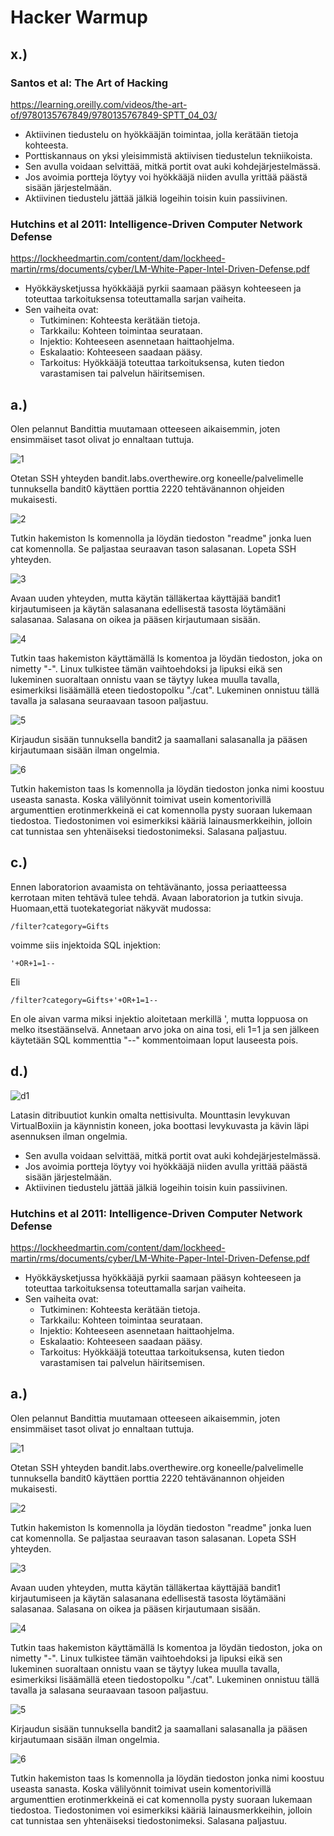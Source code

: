 # Hacker Warmup

## x.)

### Santos et al: The Art of Hacking

https://learning.oreilly.com/videos/the-art-of/9780135767849/9780135767849-SPTT_04_03/

- Aktiivinen tiedustelu on hyökkääjän toimintaa, jolla kerätään tietoja kohteesta.
- Porttiskannaus on yksi yleisimmistä aktiivisen tiedustelun tekniikoista.
- Sen avulla voidaan selvittää, mitkä portit ovat auki kohdejärjestelmässä.
- Jos avoimia portteja löytyy voi hyökkääjä niiden avulla yrittää päästä sisään järjestelmään.
- Aktiivinen tiedustelu jättää jälkiä logeihin toisin kuin passiivinen.

### Hutchins et al 2011: Intelligence-Driven Computer Network Defense

https://lockheedmartin.com/content/dam/lockheed-martin/rms/documents/cyber/LM-White-Paper-Intel-Driven-Defense.pdf

- Hyökkäysketjussa hyökkääjä pyrkii saamaan pääsyn kohteeseen ja toteuttaa tarkoituksensa toteuttamalla sarjan vaiheita.
- Sen vaiheita ovat:
  - Tutkiminen: Kohteesta kerätään tietoja.
  - Tarkkailu: Kohteen toimintaa seurataan.
  - Injektio: Kohteeseen asennetaan haittaohjelma.
  - Eskalaatio: Kohteeseen saadaan pääsy.
  - Tarkoitus: Hyökkääjä toteuttaa tarkoituksensa, kuten tiedon varastamisen tai palvelun häiritsemisen.

## a.)

Olen pelannut Bandittia muutamaan otteeseen aikaisemmin, joten ensimmäiset tasot olivat jo ennaltaan tuttuja.

![1](/kuvat/h1/a/1.png)

Otetan SSH yhteyden bandit.labs.overthewire.org koneelle/palvelimelle tunnuksella bandit0 käyttäen porttia 2220 tehtävänannon ohjeiden mukaisesti.

![2](/kuvat/h1/a/2.png)

Tutkin hakemiston ls komennolla ja löydän tiedoston "readme" jonka luen cat komennolla. Se paljastaa seuraavan tason salasanan.
Lopeta SSH yhteyden.

![3](/kuvat/h1/a/3.png)

Avaan uuden yhteyden, mutta käytän tälläkertaa käyttäjää bandit1 kirjautumiseen ja käytän salasanana edellisestä tasosta löytämääni salasanaa. Salasana on oikea ja pääsen kirjautumaan sisään.

![4](/kuvat/h1/a/4.png)

Tutkin taas hakemiston käyttämällä ls komentoa ja löydän tiedoston, joka on nimetty "-". Linux tulkistee tämän vaihtoehdoksi ja lipuksi eikä sen lukeminen suoraltaan onnistu vaan se täytyy lukea muulla tavalla, esimerkiksi lisäämällä eteen tiedostopolku "./cat". Lukeminen onnistuu tällä tavalla ja salasana seuraavaan tasoon paljastuu.

![5](/kuvat/h1/a/5.png)

Kirjaudun sisään tunnuksella bandit2 ja saamallani salasanalla ja pääsen kirjautumaan sisään ilman ongelmia.

![6](/kuvat/h1/a/6.png)

Tutkin hakemiston taas ls komennolla ja löydän tiedoston jonka nimi koostuu useasta sanasta.
Koska välilyönnit toimivat usein komentorivillä argumenttien erotinmerkkeinä ei cat komennolla pysty suoraan lukemaan tiedostoa. Tiedostonimen voi esimerkiksi kääriä lainausmerkkeihin, jolloin cat tunnistaa sen yhtenäiseksi tiedostonimeksi. Salasana paljastuu.

## c.)

Ennen laboratorion avaamista on tehtävänanto, jossa periaatteessa kerrotaan miten tehtävä tulee tehdä.
Avaan laboratorion ja tutkin sivuja. Huomaan,että tuotekategoriat näkyvät mudossa:
```
/filter?category=Gifts
```
voimme siis injektoida SQL injektion:

```
'+OR+1=1--
```

Eli

```
/filter?category=Gifts+'+OR+1=1--
```

En ole aivan varma miksi injektio aloitetaan merkillä ', mutta loppuosa on melko itsestäänselvä. Annetaan arvo joka on aina tosi, eli 1=1 ja sen jälkeen käytetään SQL kommenttia "--" kommentoimaan loput lauseesta pois.

## d.)

![d1](/kuvat/h1/d/1.png)

Latasin ditribuutiot kunkin omalta nettisivulta.
Mounttasin levykuvan VirtualBoxiin ja käynnistin koneen, joka boottasi levykuvasta ja kävin läpi asennuksen ilman ongelmia.
- Sen avulla voidaan selvittää, mitkä portit ovat auki kohdejärjestelmässä.
- Jos avoimia portteja löytyy voi hyökkääjä niiden avulla yrittää päästä sisään järjestelmään.
- Aktiivinen tiedustelu jättää jälkiä logeihin toisin kuin passiivinen.

### Hutchins et al 2011: Intelligence-Driven Computer Network Defense

https://lockheedmartin.com/content/dam/lockheed-martin/rms/documents/cyber/LM-White-Paper-Intel-Driven-Defense.pdf

- Hyökkäysketjussa hyökkääjä pyrkii saamaan pääsyn kohteeseen ja toteuttaa tarkoituksensa toteuttamalla sarjan vaiheita.
- Sen vaiheita ovat:
  - Tutkiminen: Kohteesta kerätään tietoja.
  - Tarkkailu: Kohteen toimintaa seurataan.
  - Injektio: Kohteeseen asennetaan haittaohjelma.
  - Eskalaatio: Kohteeseen saadaan pääsy.
  - Tarkoitus: Hyökkääjä toteuttaa tarkoituksensa, kuten tiedon varastamisen tai palvelun häiritsemisen.

## a.)

Olen pelannut Bandittia muutamaan otteeseen aikaisemmin, joten ensimmäiset tasot olivat jo ennaltaan tuttuja.

![1](/kuvat/h1/a/1.png)

Otetan SSH yhteyden bandit.labs.overthewire.org koneelle/palvelimelle tunnuksella bandit0 käyttäen porttia 2220 tehtävänannon ohjeiden mukaisesti.

![2](/kuvat/h1/a/2.png)

Tutkin hakemiston ls komennolla ja löydän tiedoston "readme" jonka luen cat komennolla. Se paljastaa seuraavan tason salasanan.
Lopeta SSH yhteyden.

![3](/kuvat/h1/a/3.png)

Avaan uuden yhteyden, mutta käytän tälläkertaa käyttäjää bandit1 kirjautumiseen ja käytän salasanana edellisestä tasosta löytämääni salasanaa. Salasana on oikea ja pääsen kirjautumaan sisään.

![4](/kuvat/h1/a/4.png)

Tutkin taas hakemiston käyttämällä ls komentoa ja löydän tiedoston, joka on nimetty "-". Linux tulkistee tämän vaihtoehdoksi ja lipuksi eikä sen lukeminen suoraltaan onnistu vaan se täytyy lukea muulla tavalla, esimerkiksi lisäämällä eteen tiedostopolku "./cat". Lukeminen onnistuu tällä tavalla ja salasana seuraavaan tasoon paljastuu.

![5](/kuvat/h1/a/5.png)

Kirjaudun sisään tunnuksella bandit2 ja saamallani salasanalla ja pääsen kirjautumaan sisään ilman ongelmia.

![6](/kuvat/h1/a/6.png)

Tutkin hakemiston taas ls komennolla ja löydän tiedoston jonka nimi koostuu useasta sanasta.
Koska välilyönnit toimivat usein komentorivillä argumenttien erotinmerkkeinä ei cat komennolla pysty suoraan lukemaan tiedostoa. Tiedostonimen voi esimerkiksi kääriä lainausmerkkeihin, jolloin cat tunnistaa sen yhtenäiseksi tiedostonimeksi. Salasana paljastuu.
